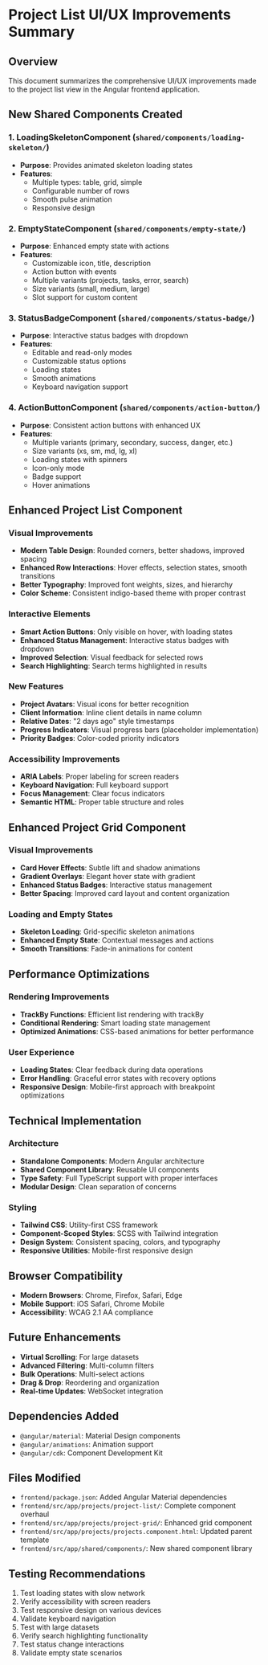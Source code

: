 # Project List UI/UX Improvements Summary

## Overview
This document summarizes the comprehensive UI/UX improvements made to the project list view in the Angular frontend application.

## New Shared Components Created

### 1. LoadingSkeletonComponent (`shared/components/loading-skeleton/`)
- **Purpose**: Provides animated skeleton loading states
- **Features**:
  - Multiple types: table, grid, simple
  - Configurable number of rows
  - Smooth pulse animation
  - Responsive design

### 2. EmptyStateComponent (`shared/components/empty-state/`)
- **Purpose**: Enhanced empty state with actions
- **Features**:
  - Customizable icon, title, description
  - Action button with events
  - Multiple variants (projects, tasks, error, search)
  - Size variants (small, medium, large)
  - Slot support for custom content

### 3. StatusBadgeComponent (`shared/components/status-badge/`)
- **Purpose**: Interactive status badges with dropdown
- **Features**:
  - Editable and read-only modes
  - Customizable status options
  - Loading states
  - Smooth animations
  - Keyboard navigation support

### 4. ActionButtonComponent (`shared/components/action-button/`)
- **Purpose**: Consistent action buttons with enhanced UX
- **Features**:
  - Multiple variants (primary, secondary, success, danger, etc.)
  - Size variants (xs, sm, md, lg, xl)
  - Loading states with spinners
  - Icon-only mode
  - Badge support
  - Hover animations

## Enhanced Project List Component

### Visual Improvements
- **Modern Table Design**: Rounded corners, better shadows, improved spacing
- **Enhanced Row Interactions**: Hover effects, selection states, smooth transitions
- **Better Typography**: Improved font weights, sizes, and hierarchy
- **Color Scheme**: Consistent indigo-based theme with proper contrast

### Interactive Elements
- **Smart Action Buttons**: Only visible on hover, with loading states
- **Enhanced Status Management**: Interactive status badges with dropdown
- **Improved Selection**: Visual feedback for selected rows
- **Search Highlighting**: Search terms highlighted in results

### New Features
- **Project Avatars**: Visual icons for better recognition
- **Client Information**: Inline client details in name column
- **Relative Dates**: "2 days ago" style timestamps
- **Progress Indicators**: Visual progress bars (placeholder implementation)
- **Priority Badges**: Color-coded priority indicators

### Accessibility Improvements
- **ARIA Labels**: Proper labeling for screen readers
- **Keyboard Navigation**: Full keyboard support
- **Focus Management**: Clear focus indicators
- **Semantic HTML**: Proper table structure and roles

## Enhanced Project Grid Component

### Visual Improvements
- **Card Hover Effects**: Subtle lift and shadow animations
- **Gradient Overlays**: Elegant hover state with gradient
- **Enhanced Status Badges**: Interactive status management
- **Better Spacing**: Improved card layout and content organization

### Loading and Empty States
- **Skeleton Loading**: Grid-specific skeleton animations
- **Enhanced Empty State**: Contextual messages and actions
- **Smooth Transitions**: Fade-in animations for content

## Performance Optimizations

### Rendering Improvements
- **TrackBy Functions**: Efficient list rendering with trackBy
- **Conditional Rendering**: Smart loading state management
- **Optimized Animations**: CSS-based animations for better performance

### User Experience
- **Loading States**: Clear feedback during data operations
- **Error Handling**: Graceful error states with recovery options
- **Responsive Design**: Mobile-first approach with breakpoint optimizations

## Technical Implementation

### Architecture
- **Standalone Components**: Modern Angular architecture
- **Shared Component Library**: Reusable UI components
- **Type Safety**: Full TypeScript support with proper interfaces
- **Modular Design**: Clean separation of concerns

### Styling
- **Tailwind CSS**: Utility-first CSS framework
- **Component-Scoped Styles**: SCSS with Tailwind integration
- **Design System**: Consistent spacing, colors, and typography
- **Responsive Utilities**: Mobile-first responsive design

## Browser Compatibility
- **Modern Browsers**: Chrome, Firefox, Safari, Edge
- **Mobile Support**: iOS Safari, Chrome Mobile
- **Accessibility**: WCAG 2.1 AA compliance

## Future Enhancements
- **Virtual Scrolling**: For large datasets
- **Advanced Filtering**: Multi-column filters
- **Bulk Operations**: Multi-select actions
- **Drag & Drop**: Reordering and organization
- **Real-time Updates**: WebSocket integration

## Dependencies Added
- `@angular/material`: Material Design components
- `@angular/animations`: Animation support
- `@angular/cdk`: Component Development Kit

## Files Modified
- `frontend/package.json`: Added Angular Material dependencies
- `frontend/src/app/projects/project-list/`: Complete component overhaul
- `frontend/src/app/projects/project-grid/`: Enhanced grid component
- `frontend/src/app/projects/projects.component.html`: Updated parent template
- `frontend/src/app/shared/components/`: New shared component library

## Testing Recommendations
1. Test loading states with slow network
2. Verify accessibility with screen readers
3. Test responsive design on various devices
4. Validate keyboard navigation
5. Test with large datasets
6. Verify search highlighting functionality
7. Test status change interactions
8. Validate empty state scenarios

